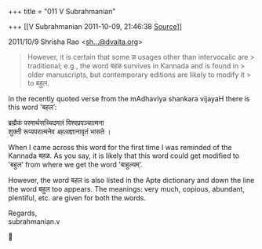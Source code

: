 +++
title = "011 V Subrahmanian"

+++
[[V Subrahmanian	2011-10-09, 21:46:38 [Source](https://groups.google.com/g/bvparishat/c/t66mMJhN7Vc)]]



  
  

2011/10/9 Shrisha Rao \<[sh...@dvaita.org]()\>

  

>   
> However, it is certain that some ळ usages other than intervocalic are > traditional; e.g., the word बहळ survives in Kannada and is found in > older manuscripts, but contemporary editions are likely to modify it > to बहुल. 

  
In the recently quoted verse from the mAdhavIya shankara vijayaH there is this word 'बहल’:  
  
ब्रह्मैकं परमार्थसच्चिदमलं विश्वप्रपञ्चात्मना  
शुक्ती रूप्यपरात्मनेव *बहला*ज्ञानावृतं भासते ।  
  
When I came across this word for the first time I was reminded of the Kannada बहळ. As you say, it is likely that this word could get modified to 'बहुल’ from where we get the word 'बाहुल्यम्’.    
  
However, the word बहल is also listed in the Apte dictionary and down the line the word बहुल too appears. The meanings: very much, copious, abundant, plentiful, etc. are given for both the words.  
  
Regards,  
subrahmanian.v  
  
  
  




